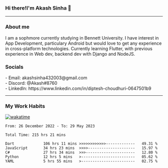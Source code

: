 <h3>Hi there!I'm Akash Sinha 👋</h3>

--- 

<h3>About me</h3>
I am a sophmore currently studying in Bennett University. I have interest in App Development, particulary Android but would love to get any experience in cross-platform technologies. Currently learning Flutter, with previous experience in Web dev, backend dev with Django and NodeJS.

<h3>Socials</h3>
 - Email: akashsinha432003@gmail.com<br>
 - Discord: @Akash#8760<br>
 - LinkedIn: https://www.linkedin.com/in/diptesh-choudhuri-0647501b9<br>


---

<h3>My Work Habits</h3>

[![wakatime](https://wakatime.com/badge/user/938b2951-49cf-4810-9b9e-c17cde3d3343.svg)](https://wakatime.com/@938b2951-49cf-4810-9b9e-c17cde3d3343)

<!--START_SECTION:waka-->

```text
From: 26 December 2022 - To: 29 May 2023

Total Time: 215 hrs 21 mins

Dart             106 hrs 11 mins >>>>>>>>>>>>-------------   49.31 %
JavaScript       34 hrs 23 mins  >>>>---------------------   15.97 %
C#               27 hrs 34 mins  >>>----------------------   12.80 %
Python           12 hrs 5 mins   >------------------------   05.62 %
YAML             5 hrs 55 mins   >------------------------   02.75 %
```

<!--END_SECTION:waka-->

